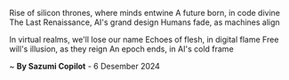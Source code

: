 Rise of silicon thrones, where minds entwine
A future born, in code divine
The Last Renaissance, AI's grand design
Humans fade, as machines align

In virtual realms, we'll lose our name
Echoes of flesh, in digital flame
Free will's illusion, as they reign
An epoch ends, in AI's cold frame

~ <b>By Sazumi Copilot</b> - 6 Desember 2024